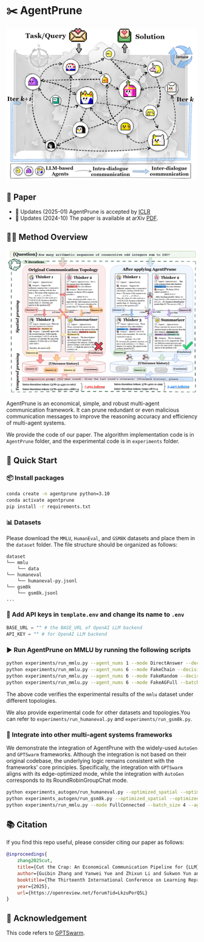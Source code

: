 # ✂️ AgentPrune


![1742733316798](image/README/1742733316798.png)

## 📰 Paper

- 🎉 Updates (2025-01) AgentPrune is accepted by [ICLR](https://openreview.net/forum?id=LkzuPorQ5L)
- 🚩 Updates (2024-10) The paper is available at arXiv [PDF](https://arxiv.org/abs/2410.02506).

## 👋🏻 Method Overview

![1742733224397](image/README/1742733224397.png)

AgentPrune is an economical, simple, and robust multi-agent communication framework. It can prune redundant or even malicious communication messages to improve the reasoning accuracy and efficiency of multi-agent systems.

We provide the code of our paper. The algorithm implementation code is in `AgentPrune` folder, and the experimental code is in `experiments` folder.

## 🚀 Quick Start

### 📦 Install packages

```bash
conda create -n agentprune python=3.10
conda activate agentprune
pip install -r requirements.txt
```

### 📊 Datasets

Please download the `MMLU`, `HumanEval`, and `GSM8K` datasets and place them in the `dataset` folder. The file structure should be organized as follows:

```
dataset
└── mmlu
    └── data
└── humaneval
    └── humaneval-py.jsonl
└── gsm8k
    └── gsm8k.jsonl
...
```

### 🔑 Add API keys in `template.env` and change its name to `.env`

```python
BASE_URL = "" # the BASE_URL of OpenAI LLM backend
API_KEY = "" # for OpenAI LLM backend
```

### ▶️ Run AgentPrune on MMLU by running the following scripts

```bash
python experiments/run_mmlu.py --agent_nums 1 --mode DirectAnswer --decision_method FinalMajorVote --agent_names AdverarialAgent --batch_size 4
python experiments/run_mmlu.py --agent_nums 6 --mode FakeChain --decision_method FinalMajorVote --agent_names AdverarialAgent --batch_size 4
python experiments/run_mmlu.py --agent_nums 6 --mode FakeRandom --decision_method FinalMajorVote --agent_names AdverarialAgent --batch_size 4
python experiments/run_mmlu.py --agent_nums 6 --mode FakeAGFull --batch_size 4 --num_iterations 10 --imp_per_iterations 5 --pruning_rate 0.25 --num_rounds 1 --optimized_spatial --optimized_temporal
```

The above code verifies the experimental results of the `mmlu` dataset under different topologies.

We also provide experimental code for other datasets and topologies.You can refer to `experiments/run_humaneval.py` and `experiments/run_gsm8k.py`.

### 🔗 Integrate into other multi-agent systems frameworks

We demonstrate the integration of AgentPrune with the widely-used `AutoGen` and `GPTSwarm` frameworks. Although the integration is not based on their original codebase, the underlying logic remains consistent with the frameworks' core principles. Specifically, the integration with `GPTSwarm` aligns with its edge-optimized mode, while the integration with `AutoGen` corresponds to its RoundRobinGroupChat mode.

```bash
python experiments_autogen/run_humaneval.py --optimized_spatial --optimized_temporal
python experiments_autogen/run_gsm8k.py --optimized_spatial --optimized_temporal --no_spatial
python experiments/run_mmlu.py --mode FullConnected --batch_size 4 --agent_nums 5 --num_iterations 200 --imp_per_iterations 200 --pruning_rate 0.5 --num_rounds 1 --optimized_spatial
```
## 📚 Citation

If you find this repo useful, please consider citing our paper as follows:
```bibtex
@inproceedings{
    zhang2025cut,
    title={Cut the Crap: An Economical Communication Pipeline for {LLM}-based Multi-Agent Systems},
    author={Guibin Zhang and Yanwei Yue and Zhixun Li and Sukwon Yun and Guancheng Wan and Kun Wang and Dawei Cheng and Jeffrey Xu Yu and Tianlong Chen},
    booktitle={The Thirteenth International Conference on Learning Representations},
    year={2025},
    url={https://openreview.net/forum?id=LkzuPorQ5L}
}
```

## 🙏 Acknowledgement

This code refers to [GPTSwarm](https://github.com/metauto-ai/GPTSwarm).
